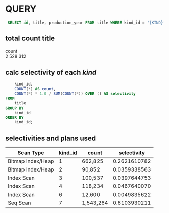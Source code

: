# QUERY 
```sql
 SELECT id, title, production_year FROM title WHERE kind_id = '{KIND}'
  ```

## total count title
  count  
 2 528 312


## calc selectivity of each *kind*
```sql SELECT 
    kind_id,
    COUNT(*) AS count,
    COUNT(*) * 1.0 / SUM(COUNT(*)) OVER () AS selectivity
FROM 
    title
GROUP BY 
    kind_id
ORDER BY 
    kind_id;
```

## selectivities and plans used

| Scan Type | kind_id | count | selectivity |
|-----------|---------|-------|-------------|
| Bitmap Index/Heap | 1 | 662,825 | 0.2621610782 |
| Bitmap Index/Heap | 2 | 90,852 | 0.0359338563 |
| Index Scan | 3 | 100,537 | 0.0397644753 |
| Index Scan | 4 | 118,234 | 0.0467640070 |
| Index Scan | 6 | 12,600 | 0.0049835622 |
| Seq Scan | 7 | 1,543,264 | 0.6103930211 |